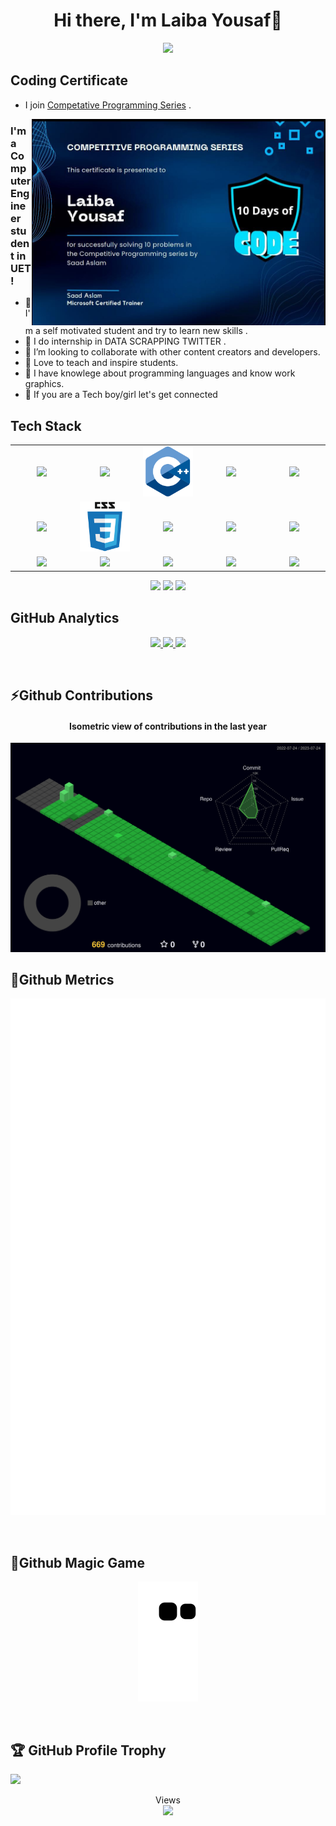 <body>
  <div align="center">
    <h1> Hi there, I'm Laiba Yousaf👋<a href="#"></h1>
  </div>
<p align="center">
<a href="https://github.com/laiba-yousaf"><img src="https://readme-typing-svg.herokuapp.com?lines=Computer+Engineer;Expert+in+programming+languages;Graphics+designer;Flutter+devaloper;&center=true&width=500&height=50"></a>
	
 
 ## Coding Certificate
- I join [Competative Programming Series](https://github.com/laiba-yousaf/laiba-yousaf) .
<img align="right" alt="" src="coding certificate.jfif" width="470" />
	

### I'm a Computer Engineer student in UET!
- 🔭 I'm a self motivated student and try to learn new skills .
- 🌱 I do internship in DATA SCRAPPING TWITTER .
- 👯 I’m looking to collaborate with other content creators and 
     developers.
- 📢 Love to teach and inspire students.
- 🥅 I have knowlege about programming languages and know work graphics.
- 💎 If you are a Tech boy/girl let's get connected  
 
<h2>Tech Stack</h2>

<table width="100">
<tr>
    <td align='center' width="200">
        <img src="https://github.com/abranhe/programming-languages-logos/blob/master/src/javascript/javascript.svg" width="80">
    </td>

  <td align='center' width="200">
        <img src="https://www.jing.fm/clipimg/full/53-537670_python-png-file-python-logo-png.png"  width="80">
    </td>
 <td align='center' width="200">
        <img src="https://github.com/devicons/devicon/blob/master/icons/cplusplus/cplusplus-original.svg" width="80">
    </td>
 <td align='center' width="200">
        <img src="https://git-scm.com/images/logos/1color-darkbg@2x.png" width="100">
    </td>
 <td align='center' width="200">
        <img src="https://www.vectorlogo.zone/logos/reactjs/reactjs-ar21.svg">
    </td>
 
</tr>
 
<tr>
    <td align='center'>
        <img src="https://upload.wikimedia.org/wikipedia/commons/thumb/3/38/HTML5_Badge.svg/600px-HTML5_Badge.svg.png"  width="80">
    </td>
    <td align='center'>
        <img src="https://raw.githubusercontent.com/devicons/devicon/0d6c64dbbf311879f7d563bfc3ccf559f9ed111c/icons/css3/css3-original-wordmark.svg" width="80">
    </td>
 <td align='center'>
        <img src="https://github.com/bestofjs/bestofjs-webui/blob/master/public/logos/vscode.svg" width="80">
    </td>
     <td align='center'>
        <img src="https://download.logo.wine/logo/Microsoft_Azure/Microsoft_Azure-Logo.wine.png">
    </td>
    <td align='center'>
        <img src="https://upload.wikimedia.org/wikipedia/commons/e/e5/TensorFlow_Logo_with_text.png">
    </td>
</tr>
 
<tr>
    <td align='center'>
        <img src="https://www.djangoproject.com/m/img/logos/django-logo-negative.png">
    </td>
    <td align='center'>
        <img src="https://buttercms.com/static/images/tech_banners/Flask.png" >
    </td>
 <td align='center'>
        <img src="https://www.vectorlogo.zone/logos/heroku/heroku-ar21.svg">
    </td>
  <td align='center'>
        <img src="https://download.logo.wine/logo/MySQL/MySQL-Logo.wine.png" >
    </td>
    <td align='center'>
        <img src="https://encrypted-tbn0.gstatic.com/images?q=tbn:ANd9GcQ4tQ6ZxMVlObIH08ozYIuAgzbirwoLN5gPPcbd94BLkA72Bvv0gBXSxNrOCaNGHAaoG14&usqp=CAU" width="80">
    </td>
</tr>
    
</table>
</p>
<p align="center">
<a href="https://www.linkedin.com/in/laiba-yousaf-muhammad-yousaf-058667236/"><img src="https://img.shields.io/badge/-Laiba%20Yousaf-0077B5?style=flat&logo=Linkedin&logoColor=white"/></a>
<a href="mailto:laibayousaf914@gmail.com"><img src="https://img.shields.io/badge/-laibayousaf@gmail.com-D14836?style=flat&logo=Gmail&logoColor=white"/></a>
<a href="https://leetcode.com/laiba_yousaf/"><img src="https://img.shields.io/badge/-/Laiba yousaf-e8b519?style=flat&logo=leetcode&logoColor=black"/></a>
 </p>
 
  <h2>GitHub Analytics
 </h2>

<p align="center">
<a href="https://github.com/laiba-yousaf">
  <img height="180em" src="https://github-readme-stats.vercel.app/api?username=laiba-yousaf&show_icons=true&theme=algolia&include_all_commits=true&count_private=true"/>
  <img height="180em" src="https://github-readme-stats-eight-theta.vercel.app/api/top-langs/?username=laiba-yousaf&layout=compact&langs_count=8&theme=algolia"/>
</a>
  <img width="70%" src="https://github-readme-streak-stats.herokuapp.com/?user=laiba-yousaf&show_icons=true&locale=en&layout=demo&theme=algolia" />
</p>

<br>



	
## ⚡️Github Contributions
	
<h4 align="center">Isometric view of contributions in the last year</h4>
<p align="center">
	<a href="./profile-3d-contrib/profile-night-green.svg">
		<img width="900em" src="./profile-3d-contrib/profile-night-green.svg">
	</a>
</p>


## 🚀Github Metrics
<p align="center">
	<img width="625em" src="https://github.com/laiba-yousaf/laiba-yousaf/blob/main/github-metrics.svg" />
</p>
<br>

## 🐛Github Magic Game
<p align="center">
  <img src="https://github.com/laiba-yousaf/laiba-yousaf/raw/output/github-contribution-grid-snake.svg" alt="snake"></center>
</p>
<br>
<h2 >🏆 GitHub Profile Trophy</h2>
<p>
<a href="https://github.com/laiba-yousaf">
  <img src="https://github-profile-trophy.vercel.app/?username=laiba-yousaf&theme=matrix&column=8&margin-w=15&margin-h=15"/>

</a>
</p>
<p align="center"> 
  Views<br>
  <img src="https://profile-counter.glitch.me/laiba-yousaf/count.svg" />
</p>

